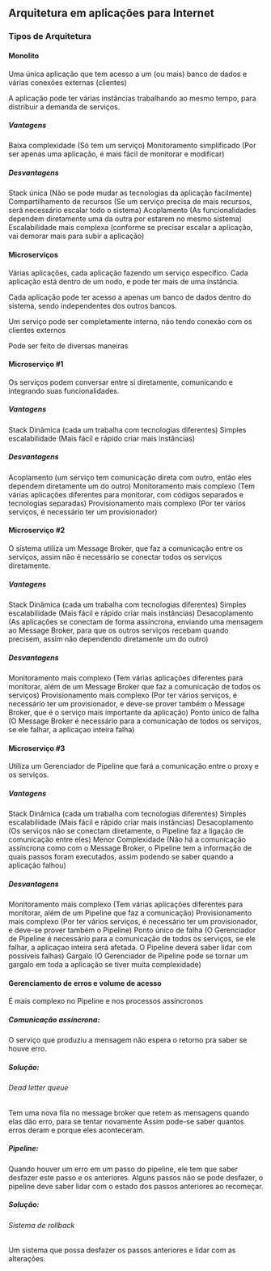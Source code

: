 ## Arquitetura em aplicações para Internet

### Tipos de Arquitetura

#### Monolito

Uma única aplicação que tem acesso a um (ou mais) banco de dados e várias conexões externas (clientes)

A aplicação pode ter várias instâncias trabalhando ao mesmo tempo, para distribuir a demanda de serviços.

##### Vantagens

Baixa complexidade (Só tem um serviço)
Monitoramento simplificado (Por ser apenas uma aplicação, é mais fácil de monitorar e modificar)

##### Desvantagens

Stack única (Não se pode mudar as tecnologias da aplicação facilmente)
Compartilhamento de recursos (Se um serviço precisa de mais recursos, será necessário escalar todo o sistema)
Acoplamento (As funcionalidades dependem diretamente uma da outra por estarem no mesmo sistema)
Escalabilidade mais complexa (conforme se precisar escalar a aplicação, vai demorar mais para subir a aplicação)

#### Microserviços

Várias aplicações, cada aplicação fazendo um serviço específico. Cada aplicação está dentro de um nodo, e pode ter mais de uma instância.

Cada aplicação pode ter acesso a apenas um banco de dados dentro do sistema, sendo independentes dos outros bancos.

Um serviço pode ser completamente interno, não tendo conexão com os clientes externos

Pode ser feito de diversas maneiras

#### Microserviço #1

Os serviços podem conversar entre si diretamente, comunicando e integrando suas funcionalidades.

##### Vantagens

Stack Dinâmica (cada um trabalha com tecnologias diferentes)
Simples escalabilidade (Mais fácil e rápido criar mais instâncias)

##### Desvantagens

Acoplamento (um serviço tem comunicação direta com outro, então eles dependem diretamente um do outro)
Monitoramento mais complexo (Tem várias aplicações diferentes para monitorar, com códigos separados e tecnologias separadas)
Provisionamento mais complexo (Por ter vários serviços, é necessário ter um provisionador)

#### Microserviço #2

O sistema utiliza um Message Broker, que faz a comunicação entre os serviços, assim não é necessário se conectar todos os serviços diretamente.

##### Vantagens

Stack Dinâmica (cada um trabalha com tecnologias diferentes)
Simples escalabilidade (Mais fácil e rápido criar mais instâncias)
Desacoplamento (As aplicações se conectam de forma assíncrona, enviando uma mensagem ao Message Broker, para que os outros serviços recebam quando precisem, assim não dependendo diretamente um do outro)

##### Desvantagens

Monitoramento mais complexo (Tem várias aplicações diferentes para monitorar, além de um Message Broker que faz a comunicação de todos os serviços)
Provisionamento mais complexo (Por ter vários serviços, é necessário ter um provisionador, e deve-se prover também o Message Broker, que é o serviço mais importante da aplicação)
Ponto único de falha (O Message Broker é necessário para a comunicação de todos os serviços, se ele falhar, a aplicaçao inteira falha)

#### Microserviço #3

Utiliza um Gerenciador de Pipeline que fará a comunicação entre o proxy e os serviços.

##### Vantagens

Stack Dinâmica (cada um trabalha com tecnologias diferentes)
Simples escalabilidade (Mais fácil e rápido criar mais instâncias)
Desacoplamento (Os serviços não se conectam diretamente, o Pipeline faz a ligação de comunicação entre eles)
Menor Complexidade (Não há a comunicação assíncrona como com o Message Broker, o Pipeline tem a informação de quais passos foram executados, assim podendo se saber quando a aplicação falhou)

##### Desvantagens

Monitoramento mais complexo (Tem várias aplicações diferentes para monitorar, além de um Pipeline que faz a comunicação)
Provisionamento mais complexo (Por ter vários serviços, é necessário ter um provisionador, e deve-se prover também o Pipeline)
Ponto único de falha (O Gerenciador de Pipeline é necessário para a comunicação de todos os serviços, se ele falhar, a aplicaçao inteira será afetada. O Pipeline deverá saber lidar com possíveis falhas)
Gargalo (O Gerenciador de Pipeline pode se tornar um gargalo em toda a aplicação se tiver muita complexidade)

#### Gerenciamento de erros e volume de acesso

É mais complexo no Pipeline e nos processos assíncronos

##### Comunicação assíncrona:
O serviço que produziu a mensagem não espera o retorno pra saber se houve erro.

##### Solução:
###### Dead letter queue
Tem uma nova fila no message broker que retem as mensagens quando elas dão erro, para se tentar novamente
Assim pode-se saber quantos erros deram e porque eles aconteceram.

##### Pipeline:
Quando houver um erro em um passo do pipeline, ele tem que saber desfazer este passo e os anteriores.
Alguns passos não se pode desfazer, o pipeline deve saber lidar com o estado dos passos anteriores ao recomeçar.

##### Solução:
###### Sistema de rollback
Um sistema que possa desfazer os passos anteriores e lidar com as alterações.